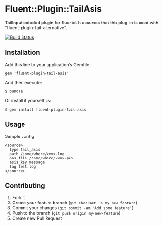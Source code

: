 # Fluent::Plugin::TailAsis

TailInput exteded plugin for fluentd.
It assumes that this plug-in is used with "fluent-plugin-fail-alternative". 

[![Build Status](https://travis-ci.org/glidenote/fluent-plugin-tail-asis.png?branch=add_travis)](https://travis-ci.org/glidenote/fluent-plugin-tail-asis)

## Installation

Add this line to your application's Gemfile:

    gem 'fluent-plugin-tail-asis'

And then execute:

    $ bundle

Or install it yourself as:

    $ gem install fluent-plugin-tail-asis

## Usage

Sample config

    <source>
      type tail_asis
      path /some/where/xxxx.log
      pos_file /some/where/xxxx.pos
      asis_key message
      tag test.log
    </source>

## Contributing

1. Fork it
2. Create your feature branch (`git checkout -b my-new-feature`)
3. Commit your changes (`git commit -am 'Add some feature'`)
4. Push to the branch (`git push origin my-new-feature`)
5. Create new Pull Request
